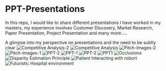 # PPT-Presentations
In this repo, I would like to share different presentations I have worked in my masters, my experience involves Customer Discovery, Market Research, Paper Presentation, Project Presentation and many more.....

A glimpse into my perspective on presentations and the need to be subtly clear
![Competitive Analysis-2](https://github.com/SivarajuRanga1002/PPT-Presentations/assets/65248651/c1691c4a-ec98-4268-9d5c-c396ac8a113b)
![Competitive Analysis](https://github.com/SivarajuRanga1002/PPT-Presentations/assets/65248651/94b159a1-ce8c-4d62-bd7d-ea9843db86c4)
![Pitch-Images-2](https://github.com/SivarajuRanga1002/PPT-Presentations/assets/65248651/59210e82-5ee6-4bc3-bb2f-aed28f4274c8)
![Pitch-Images-1](https://github.com/SivarajuRanga1002/PPT-Presentations/assets/65248651/8aef9c1b-ceac-4e3e-ae03-8baf95292a0f)
![PPT-2](https://github.com/SivarajuRanga1002/PPT-Presentations/assets/65248651/b70a7fee-9192-415d-8621-aae1dbbc9cdb)
![PPT-1](https://github.com/SivarajuRanga1002/PPT-Presentations/assets/65248651/94c11329-5000-482c-bd35-eb90ddafb701)
![PPT-2](https://github.com/SivarajuRanga1002/PPT-Presentations/assets/65248651/342dba1a-1a8c-4dd9-a833-53a8486b8a8b)
![PPT1](https://github.com/SivarajuRanga1002/PPT-Presentations/assets/65248651/ed874335-135c-41dd-a30b-1937c74c3106)
![Occlusions](https://github.com/SivarajuRanga1002/PPT-Presentations/assets/65248651/3b1b91d1-ebf1-463a-ad8f-adff3cdaec92)
![Disparity Estimation Principle](https://github.com/SivarajuRanga1002/PPT-Presentations/assets/65248651/c4818837-91b1-4d64-aa23-7a20bb2c45a7)
![Patient Interacting with robort](https://github.com/SivarajuRanga1002/PPT-Presentations/assets/65248651/ddac8104-a981-4c16-a4de-407c198a89fe)
![Futuristic Hospital environment](https://github.com/SivarajuRanga1002/PPT-Presentations/assets/65248651/8c87802a-4892-491f-9ffb-e3e821c2d3e9)
